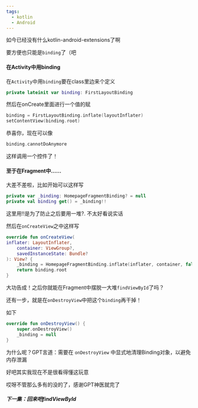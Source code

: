 ```yaml
---
tags:
  - kotlin
  - Android
---
```

如今已经没有什么kotlin-android-extensions了啊

要方便也只能是`binding`了（吧

#### 在Activity中用binding

在`Activity`中用`binding`要在class里边来个定义

```kotlin
private lateinit var binding: FirstLayoutBinding
```

然后在onCreate里面进行一个值的赋

```kotlin
binding = FirstLayoutBinding.inflate(layoutInflater)
setContentView(binding.root)
```

恭喜你，现在可以像

```kotlin
binding.cannotDoAnymore
```

这样调用一个控件了！

#### 至于在Fragment中……

大差不差啦，比如开始可以这样写

```kotlin
private var _binding: HomepageFragmentBinding? = null
private val binding get() = _binding!!
```

这里用!!是为了防止之后要用一堆?.  不太好看说实话

然后在`onCreateView`之中这样写

```kotlin
override fun onCreateView(
inflater: LayoutInflater,
    container: ViewGroup?,
    savedInstanceState: Bundle?
): View? {
    _binding = HomepageFragmentBinding.inflate(inflater, container, false)
    return binding.root
}
```

大功告成！之后你就能在Fragment中摆脱一大堆`findViewById`了吗？

还有一步，就是在`onDestroyView`中把这个`binding`再干掉！

如下

```kotlin
override fun onDestroyView() {
    super.onDestroyView()
    _binding = null
}
```

为什么呢？GPT言道：需要在 `onDestroyView` 中显式地清理Binding对象，以避免内存泄漏

好吧其实我现在不是很看得懂这玩意



哎呀不管那么多有的没的了，感谢GPT神医就完了

##### 下一集：回来吧findViewById

